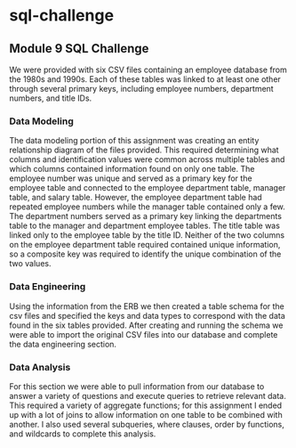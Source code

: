 # sql-challenge

## Module 9 SQL Challenge

We were provided with six CSV files containing an employee database from the 1980s and 1990s. Each of these tables was linked to at least one other through several primary keys, including employee numbers, department numbers, and title IDs.

### Data Modeling
The data modeling portion of this assignment was creating an entity relationship diagram of the files provided. This required determining what columns and identification values were common across multiple tables and which columns contained information found on only one table. The employee number was unique and served as a primary key for the employee table and connected to the employee department table, manager table, and salary table. However, the employee department table had repeated employee numbers while the manager table contained only a few. The department numbers served as a primary key linking the departments table to the manager and department employee tables. The title table was linked only to the employee table by the title ID. Neither of the two columns on the employee department table required contained unique information, so a composite key was required to identify the unique combination of the two values.

### Data Engineering
Using the information from the ERB we then created a table schema for the csv files and specified the keys and data types to correspond with the data found in the six tables provided. After creating and running the schema we were able to import the original CSV files into our database and complete the data engineering section.

### Data Analysis
For this section we were able to pull information from our database to answer a variety of questions and execute queries to retrieve relevant data. This required a variety of aggregate functions; for this assignment I ended up with a lot of joins to allow information on one table to be combined with another. I also used several subqueries, where clauses, order by functions, and wildcards to complete this analysis.
